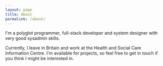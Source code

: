 ```yaml
---
layout: page
title: About
permalink: /about/
---
```


I'm a polyglot programmer, full-stack developer and system designer with very good sysadmin skills.

Currently, I leave in Britain and work at the Health and Social Care Information Centre. I'm available for projects, so feel free to get in touch if you think I might be interested in.

